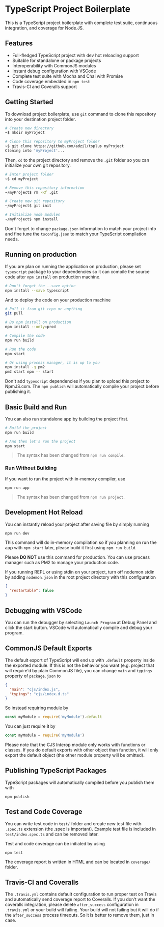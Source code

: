 TypeScript Project Boilerplate
===============================

This is a TypeScript project boilerplate with complete test suite, continuous
integration, and coverage for Node.JS.

## Features

- Full-fledged TypeScript project with dev hot reloading support
- Suitable for standalone or package projects
- Interoperability with CommonJS modules
- Instant debug configuration with VSCode
- Complete test suite with Mocha and Chai with Promise
- Code coverage embedded in `npm test`
- Travis-CI and Coveralls support

## Getting Started

To download project boilerplate, use `git` command to clone this repository
into your destination project folder.

```sh
# Create new directory
~$ mkdir myProject

# Clone this repository to myProject folder
~$ git clone https://github.com/adzil/tsplus myProject
Cloning into 'myProject'...
```

Then, `cd` to the project directory and remove the `.git` folder so you can
initialize your own git repository.

```sh
# Enter project folder
~$ cd myProject

# Remove this repository information
~/myProject$ rm -Rf .git 

# Create new git repository
~/myProject$ git init

# Initialize node modules
~/myProject$ npm install
```

Don't forget to change `package.json` information to match your project info
and fine tune the `tsconfig.json` to match your TypeScript compilation needs.

## Running on production

If you are plan on running the application on production, please set
`typescript` package to your dependencies so it can compile the source code
after `npm install` on production machine.

```sh
# Don't forget the --save option
npm install --save typescript
```

And to deploy the code on your production machine

```sh
# Pull it from git repo or anything
git pull

# Do npm install on production
npm install --only=prod

# Compile the code
npm run build

# Run the code
npm start

# Or using process manager, it is up to you
npm install -g pm2
pm2 start npm -- start
```

Don't add `typescript` dependencies if you plan to upload this project to
NpmJS.com. The `npm publish` will automatically compile your project before
publishing it.

## Basic Build and Run

You can also run standalone app by building the project first.

```sh
# Build the project
npm run build

# And then let's run the project
npm start
```

> The syntax has been changed from `npm run compile`.

### Run Without Building

If you want to run the project with in-memory compiler, use

```
npm run app
```

> The syntax has been changed from `npm run project`.

## Development Hot Reload

You can instantly reload your project after saving file by simply running

```
npm run dev
```

This command will do in-memory compilation so if you planning on run the app
with `npm start` later, please build it first using `npm run build`.

Please **DO NOT** use this command for production. You can use process manager
such as PM2 to manage your production code.

If you running REPL or using stdin on your project, turn off nodemon stdin
by adding `nodemon.json` in the root project directory with this configuration

```json
{
  "restartable": false
}
```

## Debugging with VSCode

You can run the debugger by selecting `Launch Program` at Debug Panel and click
the start button. VSCode will automatically compile and debug your program.

## CommonJS Default Exports

The default export of TypeScript will end up with `.default` property inside
the exported module. If this is not the behavior you want (e.g. project
that will require'd by plain CommonJS file), you can change `main` and
`typings` property of `package.json` to

```json
{
  "main": "cjs/index.js",
  "typings": "cjs/index.d.ts"
}
```

So instead requiring module by

```javascript
const myModule = require('myModule').default
```

You can just require it by

```javascript
const myModule = require('myModule')
```

Please note that the CJS Interop module only works with functions or classes.
If you do default exports with other object than function, it will only export
the default object (the other module property will be omitted).

## Publishing TypeScript Packages

TypeScript packages will automatically compiled before you publish them with

```
npm publish
```

## Test and Code Coverage

You can write test code in `test/` folder and create new test file with
`.spec.ts` extension (the .spec is important). Example test file is included
in `test/index.spec.ts` and can be removed later.

Test and code coverage can be initiated by using

```
npm test
```

The coverage report is written in HTML and can be located in `coverage/`
folder.

## Travis-CI and Coveralls

The `.travis.yml` contains default configuration to run proper test on Travis
and automatically send coverage report to Coveralls. If you don't want the
coveralls integration, please delete `after_success` configuration in
`.travis.yml` ~~or your build will failing~~. Your build will not failing but
it will do if the `after_success` process timeouts. So it is better to remove
them, just in case.
